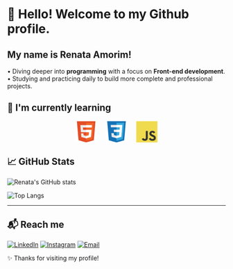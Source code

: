 # 👋 Hello! Welcome to my Github profile.
## My name is Renata Amorim!

• Diving deeper into **programming** with a focus on **Front-end development**.  
• Studying and practicing daily to build more complete and professional projects. 

 ## 📘 I'm currently learning

<div style="display: flex; justify-content: center; gap: 20px;">
  <img src="https://raw.githubusercontent.com/devicons/devicon/master/icons/html5/html5-original.svg" alt="HTML5" width="50" height="50"/>
  <img src="https://raw.githubusercontent.com/devicons/devicon/master/icons/css3/css3-original.svg" alt="CSS3" width="50" height="50"/>
  <img src="https://raw.githubusercontent.com/devicons/devicon/master/icons/javascript/javascript-original.svg" alt="JavaScript" width="50" height="50"/>
</div>

## 📈 GitHub Stats
![Renata's GitHub stats](https://github-readme-stats.vercel.app/api?username=Renatamorim&show_icons=true&theme=radical)  

![Top Langs](https://github-readme-stats.vercel.app/api/top-langs/?username=Renatamorim&layout=compact&theme=radical)  

---

## 📬 Reach me

[![LinkedIn](https://img.shields.io/badge/LinkedIn-0077B5?style=for-the-badge&logo=linkedin&logoColor=white)]([(https://www.linkedin.com/in/renataamoriin)])
[![Instagram](https://img.shields.io/badge/Instagram-E4405F?style=for-the-badge&logo=instagram&logoColor=white)](https://instagram.com/renataamoriinn)
[![Email](https://img.shields.io/badge/Email-D14836?style=for-the-badge&logo=gmail&logoColor=white)](mailto:renataamorimdev@gmail.com)



✨ Thanks for visiting my profile!
